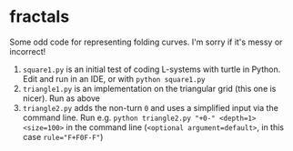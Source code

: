 # fractals
Some odd code for representing folding curves. I'm sorry if it's messy or incorrect!  
1. `square1.py` is an initial test of coding L-systems with turtle in Python. Edit and run in an IDE, or with `python square1.py`
2. `triangle1.py` is an implementation on the triangular grid (this one is nicer). Run as above
3. `triangle2.py` adds the non-turn `0` and uses a simplified input via the command line. Run e.g. `python triangle2.py "+0-" <depth=1> <size=100>` in the command line (`<optional argument=default>`, in this case `rule="F+F0F-F"`)
